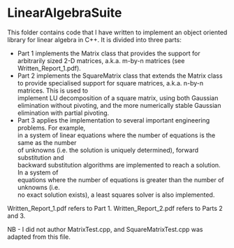 # LinearAlgebraSuite

This folder contains code that I have written to implement an object oriented library for linear algebra in C++. It is divided into three
parts:
- Part 1 implements the Matrix class that provides the support for arbitrarily sized 2-D matrices, a.k.a. m-by-n matrices (see Written_Report_1.pdf).
- Part 2 implements the	SquareMatrix class that extends the Matrix class to provide specialised support for square matrices, a.k.a. n-by-n matrices. This is used to  
implement LU decomposition of a square matrix, using both Gaussian elimination without pivoting, and the more numerically stable Gaussian elimination with partial pivoting.
- Part 3 applies the implementation to several important engineering problems. For example,  
in a system of linear equations where the number of equations is the same as the number  
of unknowns (i.e. the solution is uniquely determined), forward substitution and  
backward substitution algorithms are implemented to reach a solution. In a system of  
equations where the number of equations is greater than the number of unknowns (i.e.  
no exact solution exists), a least squares solver is also implemented.    

Written_Report_1.pdf refers to Part 1.
Written_Report_2.pdf refers to Parts 2 and 3.

NB - I did not author MatrixTest.cpp, and SquareMatrixTest.cpp was adapted from this file.
